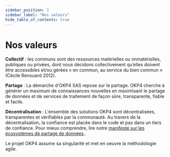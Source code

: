 ```yaml
---
sidebar_position: 3
sidebar_label: "Nos valeurs"
hide_table_of_contents: true
---
```


# Nos valeurs

**Collectif** : les communs sont des ressources matérielles ou immatérielles, publiques ou privées, dont nous décidons collectivement qu’elles doivent être accessibles et/ou gérées « en commun, au service du bien commun » (Cécile Renouard 2012).

**Partage** : La démarche d'OKP4 SAS repose sur le partage. OKP4 cherche à générer un maximum de connaissances nouvelles en maximisant le partage de données et de services de traitement de façon sûre, transparente, fiable et facile.

**Décentralisation** : L'ensemble des solutions OKP4 sont décentralisées, transparentes et vérifiables par la communauté. Au travers de la décentralisation, la confiance est placée dans le code et pas dans un tiers de confiance. Pour mieux comprendre, lire notre [manifeste sur les écosystèmes de partage de données](https://github.com/okp4/publications/blob/main/papers/White%20paper%20-%20Data%20Spaces%20-%20Decentralised%20digital%20commons.pdf)..

Le projet OKP4 assume sa singularité et met en oeuvre la méthodologie agile.
